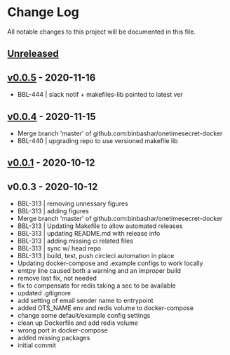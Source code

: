 # Change Log

All notable changes to this project will be documented in this file.

<a name="unreleased"></a>
## [Unreleased]



<a name="v0.0.5"></a>
## [v0.0.5] - 2020-11-16

- BBL-444 | slack notif + makefiles-lib pointed to latest ver


<a name="v0.0.4"></a>
## [v0.0.4] - 2020-11-15

- Merge branch 'master' of github.com:binbashar/onetimesecret-docker
- BBL-440 | upgrading repo to use versioned makefile lib


<a name="v0.0.1"></a>
## [v0.0.1] - 2020-10-12



<a name="v0.0.3"></a>
## v0.0.3 - 2020-10-12

- BBL-313 | removing unnessary figures
- BBL-313 | adding figures
- Merge branch 'master' of github.com:binbashar/onetimesecret-docker
- BBL-313 | Updating Makefile to allow automated releases
- BBL-313 | updating README.md with release info
- BBL-313 | adding missing ci related files
- BBL-313 | sync w/ head repo
- BBL-313 | build, test, push circleci automation in place
- Updating docker-compose and .example configs to work locally
- emtpy line caused both a warning and an improper build
- remove last fix, not needed
- fix to compensate for redis taking a sec to be available
- updated .gitignore
- add setting of email sender name to entrypoint
- added OTS_NAME env and redis volume to docker-compose
- change some default/example config settings
- clean up Dockerfile and add redis volume
- wrong port in docker-compose
- added missing packages
- initial commit


[Unreleased]: https://github.com/binbashar/onetimesecret-docker/compare/v0.0.5...HEAD
[v0.0.5]: https://github.com/binbashar/onetimesecret-docker/compare/v0.0.4...v0.0.5
[v0.0.4]: https://github.com/binbashar/onetimesecret-docker/compare/v0.0.1...v0.0.4
[v0.0.1]: https://github.com/binbashar/onetimesecret-docker/compare/v0.0.3...v0.0.1
